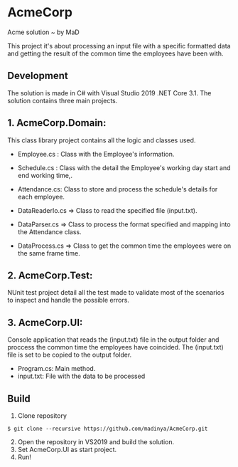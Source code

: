 # AcmeCorp
Acme solution ~ by MaD

This project it's about processing an input file with a specific formatted data and getting the result of the common time the employees have been with.

## Development 
The solution is made in C# with Visual Studio 2019 .NET Core 3.1. The solution contains three main projects.

  ## 1. AcmeCorp.Domain: 
  
  This class library project contains all the logic and classes used.
    
  - Employee.cs : Class with the Employee's information.
  - Schedule.cs : Class with the detail the Employee's working day start and end working time,.
  - Attendance.cs: Class to store and process the schedule's details for each employee.
  
  - DataReaderIo.cs => Class to read the specified file (input.txt).
  - DataParser.cs => Class to process the format specified and mapping into the Attendance class.
  - DataProcess.cs => Class to get the common time the employees were on the same frame time.

  ## 2. AcmeCorp.Test: 
  NUnit test project detail all the test made to validate most of the scenarios to inspect and handle the possible errors.
  
  ## 3. AcmeCorp.UI: 
  Console application that reads the (input.txt) file in the output folder and proccess the common time the employees have coincided. The (input.txt) file is set to be copied to the output folder. 
  
  - Program.cs: Main method.
  - input.txt: File with the data to be processed
    
 ## Build 
 
  1.  Clone repository 

    $ git clone --recursive https://github.com/madinya/AcmeCorp.git

  2. Open the repository in VS2019 and build the solution.
  3. Set AcmeCorp.UI as start project.
  4. Run!
  
    
